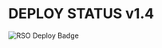 # DEPLOY STATUS v1.4
![RSO Deploy Badge](https://github.com/FreeRi0/NewRSO/actions/workflows/main.yml/badge.svg)